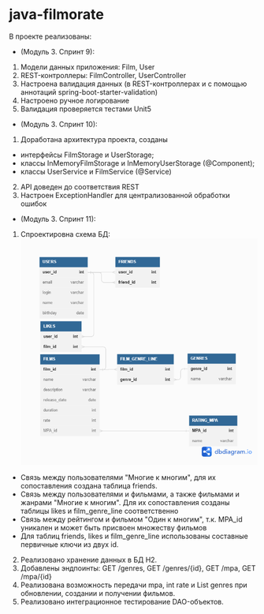 # java-filmorate

В проекте реализованы: 

* (Модуль 3. Спринт 9):
1. Модели данных приложения: Film, User
2. REST-контроллеры: FilmController, UserController
3. Настроена валидация данных (в REST-контроллерах и с помощью аннотаций spring-boot-starter-validation)
4. Настроено ручное логирование
5. Валидация проверяется тестами Unit5

* (Модуль 3. Спринт 10):
1. Доработана архитектура проекта, созданы 
* интерфейсы FilmStorage и UserStorage; 
* классы InMemoryFilmStorage и InMemoryUserStorage (@Component); 
* классы UserService и FilmService (@Service)
2. API доведен до соответствия REST
3. Настроен ExceptionHandler для централизованной обработки ошибок

* (Модуль 3. Спринт 11):
1. Спроектировна схема БД:
   ![ER-диаграмма](/images/ER-filmorate.png)
* Связь между пользователями "Многие к многим", для их сопоставления создана таблица friends.
* Связь между пользователями и фильмами, а также фильмами и жанрами "Многие к многим". Для их сопоставления
  созданы таблицы likes и film_genre_line соответственно
* Связь между рейтингом и фильмом "Один к многим", т.к. MPA_id уникален и может быть присвоен множеству фильмов
* Для таблиц friends, likes и film_genre_line использованы составные первичные ключи из двух id.

2. Реализовано хранение данных в БД H2.
3. Добавлены эндпоинты:  GET /genres, GET /genres/{id}, GET /mpa, GET /mpa/{id}
4. Реализована возможность передачи <MPA> mpа, int rate и List<Genre> genres при обновлении, создании и получении 
фильмов.
5. Реализовано интеграционное тестирование DAO-объектов.